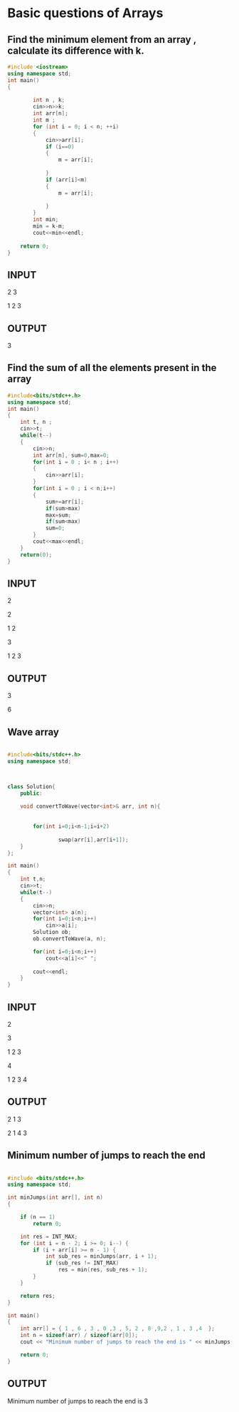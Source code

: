 # Basic questions of Arrays

## Find the minimum element from an array , calculate its difference with k.


```CPP
#include <iostream>
using namespace std;
int main()
{
    
        int n , k;
        cin>>n>>k;
        int arr[n];
        int m ;
        for (int i = 0; i < n; ++i)
        {
            cin>>arr[i];
            if (i==0)
            {
                m = arr[i];
                
            }
            if (arr[i]<m)
            {
                m = arr[i];
                
            }
        }
        int min;
        min = k-m;
        cout<<min<<endl;
    
    return 0;
}

```

## INPUT
2 3

1 2 3

## OUTPUT
3


## Find the sum of all the elements present in the array

```CPP
#include<bits/stdc++.h>
using namespace std;
int main()
{
    int t, n ; 
    cin>>t;
    while(t--)
    {
        cin>>n;
        int arr[n], sum=0,max=0;
        for(int i = 0 ; i< n ; i++)
        {
            cin>>arr[i];
        }
        for(int i = 0 ; i < n;i++)
        {
            sum+=arr[i];
            if(sum>max)
            max=sum;
            if(sum<max)
            sum=0;
        }
        cout<<max<<endl;
    }
    return(0);
}

```

## INPUT
2

2

1 2

3

1 2 3

## OUTPUT
3

6

## Wave array

```CPP

#include<bits/stdc++.h>
using namespace std;



class Solution{
    public:
    
    void convertToWave(vector<int>& arr, int n){
        
        
        for(int i=0;i<n-1;i=i+2)
                
                swap(arr[i],arr[i+1]); 
    }
};

int main()
{
    int t,n;
    cin>>t; 
    while(t--) 
    {
        cin>>n; 
        vector<int> a(n); 
        for(int i=0;i<n;i++)
            cin>>a[i]; 
        Solution ob;
        ob.convertToWave(a, n);

        for(int i=0;i<n;i++)
            cout<<a[i]<<" "; 
            
        cout<<endl;
    }
}  

```

## INPUT

2

3

1 2 3

4

1 2 3 4

## OUTPUT

2 1 3

2 1 4 3

## Minimum number of jumps to reach the end
```cpp

#include <bits/stdc++.h>
using namespace std;

int minJumps(int arr[], int n)
{

	if (n == 1)
		return 0;

	int res = INT_MAX;
	for (int i = n - 2; i >= 0; i--) {
		if (i + arr[i] >= n - 1) {
			int sub_res = minJumps(arr, i + 1);
			if (sub_res != INT_MAX)
				res = min(res, sub_res + 1);
		}
	}

	return res;
}

int main()
{
	int arr[] = { 1 , 6 , 3 , 0 ,3 , 5, 2 , 8 ,9,2 , 1 , 3 ,4  };
	int n = sizeof(arr) / sizeof(arr[0]);
	cout << "Minimum number of jumps to reach the end is " << minJumps(arr, n);

	return 0;
}

```

## OUTPUT

Minimum number of jumps to reach the end is 3
